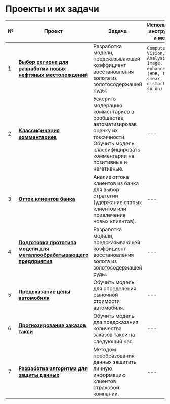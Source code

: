 # Проекты и их задачи

№ | Проект | Задача | Используевые инструменты и методы
--- | --- | --- | ---
1 | [**Выбор региона для разработки новых нефтяных месторождений**](https://github.com/alexeiromanov-ds/yandex_praktikum_projects/tree/main/Выбор%20региона%20для%20разработки%20новых%20нефтяных%20месторождений) | Разработка модели, предсказывающей коэффициент восстановления золота из золотосодержащей руды. | `Computer Vision,  Video Analysis, Image, video enhancement (HDR, trailing smear, Image distortion and so on)`
2 | [**Классификация комментариев**](https://github.com/alexeiromanov-ds/yandex_praktikum_projects/tree/main/Классификация%20комментариев) | Ускорить модерацию комментариев в сообществе, автоматизировав оценку их токсичности. Обучить модель классифицировать комментарии на позитивные и негативные. | ---
3 | [**Отток клиентов банка**](https://github.com/alexeiromanov-ds/yandex_praktikum_projects/tree/main/Отток%20клиентов%20банка) | Анализ оттока клиентов из банка для выбор стратегии (удержание старых клиентов или привлечение новых клиентов). | ---
4 | [**Подготовка прототипа модели для металлообрабатывающего предприятия**](https://github.com/alexeiromanov-ds/yandex_praktikum_projects/tree/main/Подготовка%20прототипа%20модели%20для%20металлообрабатывающего%20предприятия) | Разработка модели, предсказывающей коэффициент восстановления золота из золотосодержащей руды. | ---
5 | [**Предсказание цены автомобиля**](https://github.com/alexeiromanov-ds/yandex_praktikum_projects/tree/main/Предсказание%20цены%20автомобиля) | Обучить модель для определения рыночной стоимости автомобиля. | ---
6 | [**Прогнозирование заказов такси**](https://github.com/alexeiromanov-ds/yandex_praktikum_projects/tree/main/Прогнозирование%20заказов%20такси) | Обучить модель для предсказания количества заказов такси на следующий час. | ---
7 | [**Разработка алгоритма для защиты данных**](https://github.com/alexeiromanov-ds/yandex_praktikum_projects/tree/main/Разработка%20алгоритма%20для%20защиты%20данных) | Методом преобразования данных защитить личную информацию клиентов страховой компании. | ---

